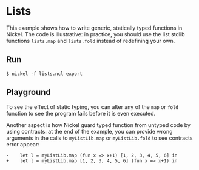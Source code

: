 # Lists

This example shows how to write generic, statically typed functions in Nickel.
The code is illustrative: in practice, you should use the list stdlib functions
`lists.map` and `lists.fold` instead of redefining your own.

## Run

```
$ nickel -f lists.ncl export
```

## Playground

To see the effect of static typing, you can alter any of the `map` or `fold`
function to see the program fails before it is even executed.

Another aspect is how Nickel guard typed function from untyped code by using
contracts: at the end of the example, you can provide wrong arguments in the
calls to `myListLib.map` or `myListLib.fold` to see contracts error appear:

```
-    let l = myListLib.map (fun x => x+1) [1, 2, 3, 4, 5, 6] in
+    let l = myListLib.map [1, 2, 3, 4, 5, 6] (fun x => x+1) in
```
